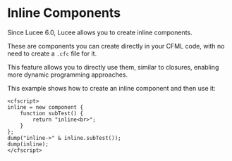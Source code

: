 <!--
{
  "title": "Inline Components",
  "id": "inline-component",
  "since": "6.0",
  "description": "Learn how to create and use inline components in Lucee. This guide demonstrates how to define components directly within your CFML code, making it easier to create and use components without needing a separate .cfc file. Examples include creating an inline component and using it similarly to closures.",
  "keywords": [
    "CFML",
    "component",
    "inline-component",
    "Lucee"
  ],
  "categories": [
    "component"
  ],
  "related":[
    "sub-component",
    "tag-component"
  ]
}
-->

# Inline Components

Since Lucee 6.0, Lucee allows you to create inline components. 

These are components you can create directly in your CFML code, with no need to create a `.cfc` file for it. 

This feature allows you to directly use them, similar to closures, enabling more dynamic programming approaches.

This example shows how to create an inline component and then use it:

```run
<cfscript>
inline = new component {
    function subTest() {
        return "inline<br>";
    }
};
dump("inline->" & inline.subTest());
dump(inline);
</cfscript>
```
